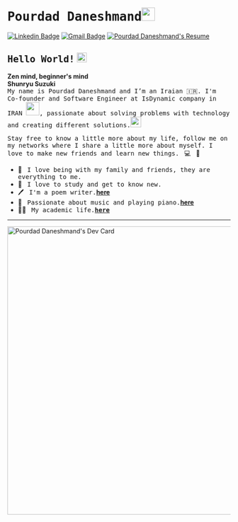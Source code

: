 # <samp>Pourdad Daneshmand</samp><img src="https://avatars.githubusercontent.com/u/20386160?v=4" width="30px">

[![Linkedin Badge](https://img.shields.io/badge/LinkedIn-%230077B5.svg?&style=flat-square&logo=linkedin&logoColor=white&color=071A2C&link=https://www.linkedin.com/in/pourdad-daneshmand/)](https://www.linkedin.com/in/pourdad-daneshmand/)
[![Gmail Badge](https://img.shields.io/badge/Gmail-%231877F2.svg?&style=flat-square&logo=gmail&logoColor=white&color=071A2C&link=mailto:pourdad.daneshmand@gmail.com)](mailto:pourdad.daneshmand@gmail.com)
<a href="https://rxresu.me/pourdad.daneshmand/senior-developer" target="_blank"><img src="https://img.shields.io/badge/Resume-Online-green"  alt="Pourdad Daneshmand's Resume"/></a>

## <samp>Hello World!</samp> <img src="https://github.com/pdaneshmand/pdaneshmand/blob/main/37Es.gif" width="22px">
<b>Zen mind, beginner's mind</b><br/>
<b>Shunryu Suzuki</b><br/>
<samp>My name is Pourdad Daneshmand and I’m an Iraian 🇮🇷. I'm Co-founder and Software Engineer at IsDynamic company  in IRAN  <img src="https://github.com/mupezzuol/mupezzuol/blob/master/assets/developer.gif" width="30px">, passionate about solving problems with technology and creating different solutions.</samp><img src="https://media.giphy.com/media/WUlplcMpOCEmTGBtBW/giphy.gif" width="24">

<samp>Stay free to know a little more about my life, follow me on my networks where I share a little more about myself. I love to make new friends and learn new things.</samp> &nbsp; 💻 &nbsp; 🚀

- 🏡 &nbsp; <samp>I love being with my family and friends, they are everything to me.</samp>
- 📗 &nbsp; <samp>I love to study and get to know new.</samp>
- 🖊️ &nbsp; <samp>I'm a poem writer.</samp>[__here__](https://taaghche.com/book/86853/%D8%B3%D8%AA%D8%A7%D8%B1%D9%87-%D8%B1%D8%A7%D9%87-%D8%B4%DB%8C%D8%B1%DB%8C)
- 🎵 &nbsp; <samp>Passionate about music and playing piano.</samp>[__here__](https://soundcloud.com/pourdaddaneshmand)
- 👨‍🎓 &nbsp; <samp>My academic life.[__here__](https://www.linkedin.com/in/pourdad-daneshmand)</samp>

---

<a href="https://app.daily.dev/pourdaddaneshmand"><img src="https://api.daily.dev/devcards/v2/g4vKEJT7XN4DLtXPUCVi3.png?type=wide&r=mt5" width="652" alt="Pourdad Daneshmand's Dev Card"/></a>
